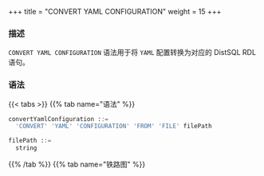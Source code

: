 +++
title = "CONVERT YAML CONFIGURATION"
weight = 15
+++

### 描述

`CONVERT YAML CONFIGURATION` 语法用于将 `YAML` 配置转换为对应的 DistSQL RDL 语句。

### 语法

{{< tabs >}}
{{% tab name="语法" %}}
```sql
convertYamlConfiguration ::=
  'CONVERT' 'YAML' 'CONFIGURATION' 'FROM' 'FILE' filePath

filePath ::=
  string
```
{{% /tab %}}
{{% tab name="铁路图" %}}
<iframe frameborder="0" name="diagram" id="diagram" width="100%" height="100%"></iframe>
{{% /tab %}}
{{< /tabs >}}

### 补充说明

- `CONVERT YAML CONFIGURATION` 语法仅读取 YAML 文件并将配置转换为 DistSQL 语句，不会影响当前元数据；
- 当 YAML 中 `dataSources` 为空时，不会进行 `rules` 的转换。

### 示例

```sql
mysql> CONVERT YAML CONFIGURATION FROM FILE '/xxx/config_sharding_db.yaml';
+--------------------------------------------------------------------------------------------------------------------------------------------------------------------------------------------------------------------------------------------------------------------------------------------------------------------------------------------------------------------------------------------------------------------------------------------------------------------------------------------------------------------------------------------------------------------------------------------------------------------------------------------------------+
| dist_sql                                                                                                                                                                                                                                                                                                                                                                                                                                                                                                                                                                                                                                               |
+--------------------------------------------------------------------------------------------------------------------------------------------------------------------------------------------------------------------------------------------------------------------------------------------------------------------------------------------------------------------------------------------------------------------------------------------------------------------------------------------------------------------------------------------------------------------------------------------------------------------------------------------------------+
| CREATE DATABASE sharding_db;
USE sharding_db;

REGISTER STORAGE UNIT ds_0 (
URL='jdbc:mysql://127.0.0.1:3306/demo_ds_0?serverTimezone=UTC&useSSL=false&allowPublicKeyRetrieval=true',
USER='root',
PASSWORD='123456',
PROPERTIES('maxPoolSize'='10')
), ds_1 (
URL='jdbc:mysql://127.0.0.1:3306/demo_ds_1?serverTimezone=UTC&useSSL=false&allowPublicKeyRetrieval=true',
USER='root',
PASSWORD='123456',
PROPERTIES('maxPoolSize'='10')
);

CREATE SHARDING TABLE RULE t_order (
DATANODES(ds_0.t_order_0,ds_1.t_order_0,ds_0.t_order_1,ds_1.t_order_1),
SHARDING_COLUMN=order_id,
TYPE(NAME='mod'),
KEY_GENERATE_STRATEGY(COLUMN=order_id, TYPE(NAME='snowflake'))
);

|
+--------------------------------------------------------------------------------------------------------------------------------------------------------------------------------------------------------------------------------------------------------------------------------------------------------------------------------------------------------------------------------------------------------------------------------------------------------------------------------------------------------------------------------------------------------------------------------------------------------------------------------------------------------+
1 row in set (0.02 sec)
```

### 保留字

`CONVERT`、`YAML`、`CONFIGURATION`、`FROM`、`FILE`

### 相关链接

- [保留字](/cn/user-manual/shardingsphere-proxy/distsql/syntax/reserved-word/)